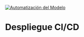 [![Automatización del Modelo](https://github.com/aarualest/despliegue_CI_CD/actions/workflows/pipeline.yml/badge.svg)](https://github.com/aarualest/despliegue_CI_CD/actions/workflows/pipeline.yml)

# Despliegue CI/CD